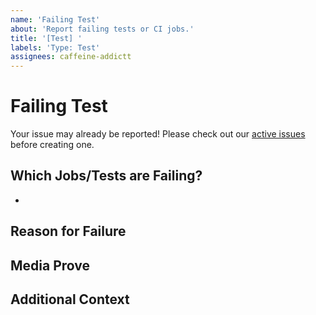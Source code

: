 ```yaml
---
name: 'Failing Test'
about: 'Report failing tests or CI jobs.'
title: '[Test] '
labels: 'Type: Test'
assignees: caffeine-addictt
---
```


# Failing Test

Your issue may already be reported!
Please check out our [active issues](https://github.com/caffeine-addictt/nyp_advanced_programming_cs/issues) before creating one.

## Which Jobs/Tests are Failing?

-

## Reason for Failure

<!--
Why is/are this/these job/test(s) failing?
What are we missing to make it pass?
-->

## Media Prove

<!--
If applicable, add screenshots or code snippets to explain the issue
If not applicable, remove this field
-->

## Additional Context

<!--
Any other extra context or information
-->
